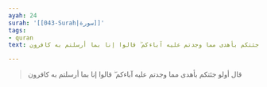 ```yaml
---
ayah: 24
surah: '[[043-Surah|سورة]]'
tags:
- quran
text: قال أولو جئتكم بأهدى مما وجدتم عليه آباءكم ۖ قالوا إنا بما أرسلتم به كافرون

---
```

> قال أولو جئتكم بأهدى مما وجدتم عليه آباءكم ۖ قالوا إنا بما أرسلتم به كافرون

